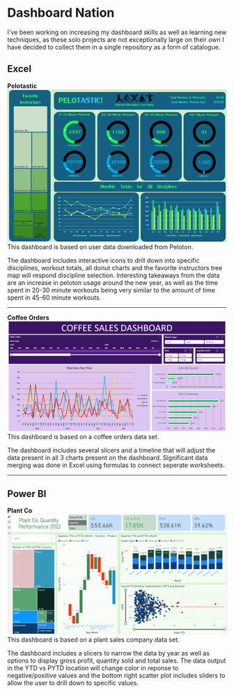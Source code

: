 # Dashboard Nation
I've been working on increasing my dashboard skills as well as learning new techniques, as these solo projects are not exceptionally large on their own I have decided to collect them in a single repository as a form of catalogue.

## Excel
**Pelotastic**
![Screenshot here](Screenshots\pelotastic_screen.png)
This dashboard is based on user data downloaded from Peloton. 

The dashboard includes interactive icons to drill down into specific disciplines, workout totals, all donut charts and the favorite instructors tree map will respond discipline selection. Interesting takeaways from the data are an increase in peloton usage around the new year, as well as the time spent in 20-30 minute workouts being very similar to the amount of time spent in 45-60 minute workouts.

---
**Coffee Orders**
![Screenshot here](https://github.com/Crazyspaceman-hd/dashboard_nation/blob/main/Screenshots/CoffeeSalesScreen.png?raw=true)
This dashboard is based on a coffee orders data set. 

The dashboard includes several slicers and a timeline that will adjust the data present in all 3 charts present on the dashboard. Significant data merging was done in Excel using formulas to connect seperate worksheets.

---
## Power BI
**Plant Co**
![Screenshot here](Screenshots\Plant_Co_Screen.png)
This dashboard is based on a plant sales company data set.

The dashboard includes a slicers to narrow the data by year as well as options to display gross profit, quantity sold and total sales. The data output in the YTD vs PYTD location will change color in reponse to negative/positive values and the bottom right scatter plot includes sliders to allow the user to drill down to specific values.


